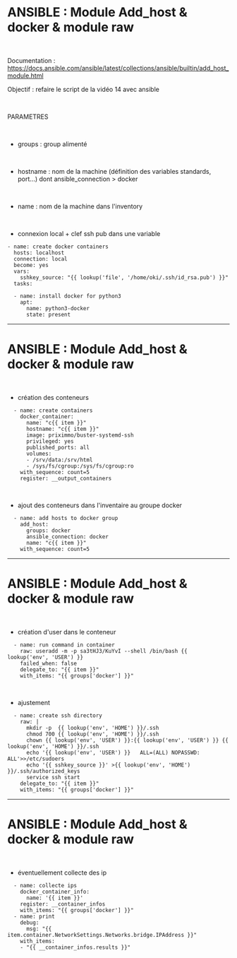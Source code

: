 

# ANSIBLE : Module Add_host & docker & module raw


<br>

Documentation : https://docs.ansible.com/ansible/latest/collections/ansible/builtin/add_host_module.html


Objectif : refaire le script de la vidéo 14 avec ansible

<br>

PARAMETRES

<br>

* groups : group alimenté

<br>

* hostname : nom de la machine (définition des variables standards, port...)
		dont ansible_connection > docker
<br>

* name : nom de la machine dans l'inventory

<br>

* connexion local + clef ssh pub dans une variable

```
- name: create docker containers
  hosts: localhost
  connection: local
  become: yes
  vars:
    sshkey_source: "{{ lookup('file', '/home/oki/.ssh/id_rsa.pub') }}"
  tasks:

  - name: install docker for python3
    apt:
      name: python3-docker
      state: present
```

---------------------------------------------------------------------------------------------

# ANSIBLE : Module Add_host & docker & module raw


<br>

* création des conteneurs

```
  - name: create containers
    docker_container:
      name: "c{{ item }}"
      hostname: "c{{ item }}"
      image: priximmo/buster-systemd-ssh
      privileged: yes
      published_ports: all
      volumes:
      - /srv/data:/srv/html
      - /sys/fs/cgroup:/sys/fs/cgroup:ro
    with_sequence: count=5
    register: __output_containers
```

<br>

* ajout des conteneurs dans l'inventaire au groupe docker

```
  - name: add hosts to docker group
    add_host:
      groups: docker
      ansible_connection: docker
      name: "c{{ item }}"
    with_sequence: count=5
```

---------------------------------------------------------------------------------------------

# ANSIBLE : Module Add_host & docker & module raw

<br>

* création d'user dans le conteneur

```
  - name: run command in container 
    raw: useradd -m -p sa3tHJ3/KuYvI --shell /bin/bash {{ lookup('env', 'USER') }}
    failed_when: false
    delegate_to: "{{ item }}"
    with_items: "{{ groups['docker'] }}"
```

<br>

* ajustement

```  
  - name: create ssh directory
    raw: |
      mkdir -p  {{ lookup('env', 'HOME') }}/.ssh
      chmod 700 {{ lookup('env', 'HOME') }}/.ssh
      chown {{ lookup('env', 'USER') }}:{{ lookup('env', 'USER') }} {{ lookup('env', 'HOME') }}/.ssh
      echo '{{ lookup('env', 'USER') }}   ALL=(ALL) NOPASSWD: ALL'>>/etc/sudoers
      echo '{{ sshkey_source }}' >{{ lookup('env', 'HOME') }}/.ssh/authorized_keys
      service ssh start
    delegate_to: "{{ item }}"
    with_items: "{{ groups['docker'] }}"
```

---------------------------------------------------------------------------------------------

# ANSIBLE : Module Add_host & docker & module raw

<br>

* éventuellement collecte des ip

```  
  - name: collecte ips
    docker_container_info:
      name: '{{ item }}'
    register: __container_infos
    with_items: "{{ groups['docker'] }}"
  - name: print
    debug:
      msg: "{{ item.container.NetworkSettings.Networks.bridge.IPAddress }}"
    with_items:
    - "{{ __container_infos.results }}"
```
